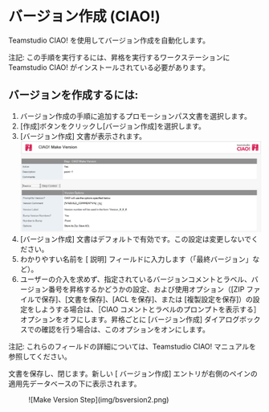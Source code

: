 # バージョン作成 (CIAO!)

Teamstudio CIAO! を使用してバージョン作成を自動化します。

注記: この手順を実行するには、昇格を実行するワークステーションに Teamstudio CIAO! がインストールされている必要があります。  
 
## バージョンを作成するには:  
1. バージョン作成の手順に追加するプロモーションパス文書を選択します。
2. [作成]ボタンをクリックし[バージョン作成]を選択します。
3. [バージョン作成] 文書が表示されます。  
   ![Make Version Document](img/bsversion.png)   
4.  [バージョン作成] 文書はデフォルトで有効です。この設定は変更しないでください。
5.  わかりやすい名前を [ 説明] フィールドに入力します（「最終バージョン」など）。
6.  ユーザーの介入を求めず、指定されているバージョンコメントとラベル、バージョン番号を昇格するかどうかの設定、および使用オプション（[ZIP ファイルで保存]、[文書を保存]、[ACL を保存]、または [複製設定を保存]）の設定をしようする場合は、［CIAO コメントとラベルのプロンプトを表示する］ オプションをオフにします。昇格ごとに [バージョン作成] ダイアログボックスでの確認を行う場合は、このオプションをオンにします。

注記: これらのフィールドの詳細については、Teamstudio CIAO! マニュアルを参照してください。

文書を保存し、閉じます。新しい [ バージョン作成] エントリが右側のペインの適用先データベースの下に表示されます。
<figure markdown="1">
  ![Make Version Step](img/bsversion2.png)
</figure>



